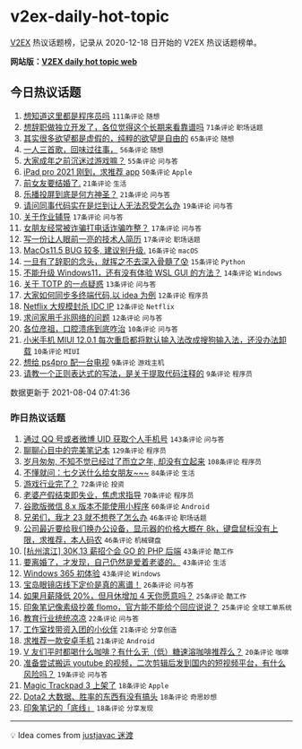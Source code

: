 # v2ex-daily-hot-topic

[V2EX](https://www.v2ex.com/) 热议话题榜，记录从 2020-12-18 日开始的 V2EX 热议话题榜单。

**网站版：[V2EX daily hot topic web](https://boojack.github.io/v2ex-daily-hot-topic-web/)**

## 今日热议话题

<!-- TODAY BEGIN -->

1. [想知道这里都是程序员吗](https://www.v2ex.com/t/793500) `111条评论` `随想`
1. [想辞职做独立开发了，各位觉得这个长期来看靠谱吗](https://www.v2ex.com/t/793509) `71条评论` `职场话题`
1. [其实很多欲望都是虚假的，纯粹的欲望是自由的](https://www.v2ex.com/t/793497) `65条评论` `随想`
1. [一人三首歌，回味过往事，](https://www.v2ex.com/t/793543) `56条评论` `随想`
1. [大家成年之前沉迷过游戏嘛？](https://www.v2ex.com/t/793528) `55条评论` `问与答`
1. [iPad pro 2021 刚到，求推荐 app](https://www.v2ex.com/t/793510) `50条评论` `Apple`
1. [前女友要结婚了.](https://www.v2ex.com/t/793557) `21条评论` `生活`
1. [乐播投屏到底是何方神圣？](https://www.v2ex.com/t/793532) `21条评论` `问与答`
1. [请问同事代码实在是烂到让人无法忍受怎么办](https://www.v2ex.com/t/793601) `19条评论` `问与答`
1. [关于作业辅导](https://www.v2ex.com/t/793515) `17条评论` `问与答`
1. [女朋友经常被诈骗打电话诈骗咋整？](https://www.v2ex.com/t/793503) `17条评论` `问与答`
1. [写一份让人眼前一亮的技术人简历](https://www.v2ex.com/t/793498) `17条评论` `职场话题`
1. [MacOs11.5 BUG 较多, 建议别升级.](https://www.v2ex.com/t/793521) `16条评论` `macOS`
1. [一旦有了辞职的念头，就挥之不去深入骨髓了😰](https://www.v2ex.com/t/793556) `15条评论` `Python`
1. [不能升级 Windows11，还有没有体验 WSL GUI 的方法？](https://www.v2ex.com/t/793519) `14条评论` `Windows`
1. [关于 TOTP 的一点疑惑](https://www.v2ex.com/t/793579) `13条评论` `问与答`
1. [大家如何同步多终端代码,以 idea 为例](https://www.v2ex.com/t/793615) `12条评论` `程序员`
1. [Netflix 大规模封杀 IDC IP](https://www.v2ex.com/t/793576) `12条评论` `Netflix`
1. [求问家用千兆网络的问题](https://www.v2ex.com/t/793534) `12条评论` `问与答`
1. [各位彦祖，口腔溃疡到底咋治](https://www.v2ex.com/t/793612) `10条评论` `问与答`
1. [小米手机 MIUI 12.0.1 每次重启都将默认输入法改成搜狗输入法，还没办法卸载](https://www.v2ex.com/t/793511) `10条评论` `MIUI`
1. [想给 ps4pro 配一台电视](https://www.v2ex.com/t/793587) `9条评论` `游戏主机`
1. [请教一个正则表达式的写法，是关于提取代码注释的](https://www.v2ex.com/t/793580) `9条评论` `程序员`

数据更新于 2021-08-04 07:41:36

<!-- TODAY END -->

### 昨日热议话题

<!-- YESTERDAY BEGIN -->

1. [通过 QQ 号或者微博 UID 获取个人手机号](https://www.v2ex.com/t/793291) `143条评论` `问与答`
1. [聊聊心目中的完美笔记本](https://www.v2ex.com/t/793294) `129条评论` `程序员`
1. [岁月匆匆, 不知不觉已经过了而立之年, 却没有立起来](https://www.v2ex.com/t/793361) `108条评论` `程序员`
1. [不懂就问：七夕送什么给女朋友~~~](https://www.v2ex.com/t/793325) `84条评论` `生活`
1. [游戏行业完了？](https://www.v2ex.com/t/793350) `72条评论` `投资`
1. [老婆产假结束即失业，焦虑求指导](https://www.v2ex.com/t/793351) `70条评论` `程序员`
1. [谷歌版微信 8.x 版本不能使用小程序](https://www.v2ex.com/t/793283) `60条评论` `Android`
1. [兄弟们，我才 23 就不想卷了怎么办](https://www.v2ex.com/t/793407) `46条评论` `职场话题`
1. [公司最近要给我们换办公设备，显示器的价格大概在 8k，键盘鼠标没有上限，求推荐，本人码农](https://www.v2ex.com/t/793314) `46条评论` `机械键盘`
1. [[杭州滨江] 30K,13 薪招个会 GO 的 PHP 后端](https://www.v2ex.com/t/793415) `43条评论` `酷工作`
1. [要离婚了，才发现，自己仍然是爱着老婆的。](https://www.v2ex.com/t/793484) `43条评论` `生活`
1. [Windows 365 初体验](https://www.v2ex.com/t/793286) `43条评论` `Windows`
1. [宝岛眼镜店线下定价是真的离谱！](https://www.v2ex.com/t/793390) `26条评论` `问与答`
1. [如果月薪降低 20%，但月休增加 4 天你愿意吗？](https://www.v2ex.com/t/793385) `25条评论` `酷工作`
1. [印象笔记像素级抄袭 flomo，官方能不能给个回应说说？](https://www.v2ex.com/t/793366) `25条评论` `全球工单系统`
1. [教育行业统统凉凉](https://www.v2ex.com/t/793409) `22条评论` `问与答`
1. [工作室找带资入团的小伙伴](https://www.v2ex.com/t/793320) `21条评论` `分享创造`
1. [求推荐一款安卓手机](https://www.v2ex.com/t/793296) `21条评论` `Android`
1. [V 友们平时都喝什么咖啡？有什么无（低）糖速溶咖啡推荐么？](https://www.v2ex.com/t/793386) `20条评论` `咖啡`
1. [准备尝试搬运 youtube 的视频，二次剪辑后发到国内的短视频平台，有什么风险吗？](https://www.v2ex.com/t/793344) `19条评论` `问与答`
1. [Magic Trackpad 3 上架了](https://www.v2ex.com/t/793474) `18条评论` `Apple`
1. [Dota2 大数据、胜率的东西有没有搞头](https://www.v2ex.com/t/793380) `18条评论` `奇思妙想`
1. [印象笔记的「底线」](https://www.v2ex.com/t/793333) `18条评论` `分享发现`

<!-- YESTERDAY END -->

---

💡 Idea comes from [justjavac 迷渡](https://github.com/justjavac/)
